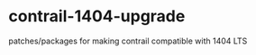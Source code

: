 contrail-1404-upgrade
=====================

patches/packages for making contrail compatible with 1404 LTS
